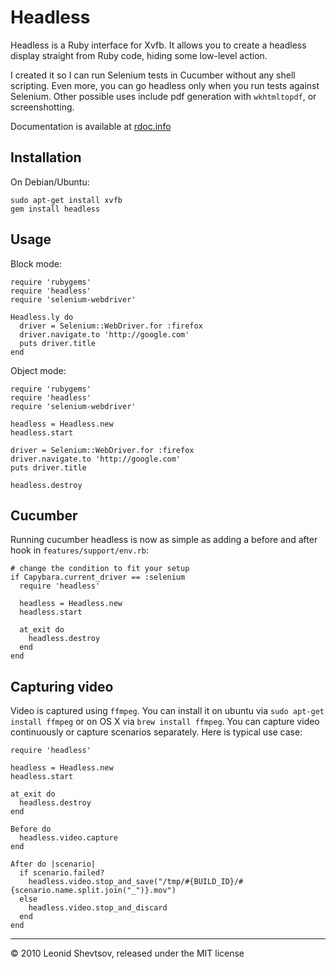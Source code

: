 # Headless

Headless is a Ruby interface for Xvfb. It allows you to create a headless display straight from Ruby code, hiding some low-level action.

I created it so I can run Selenium tests in Cucumber without any shell scripting. Even more, you can go headless only when you run tests against Selenium.
Other possible uses include pdf generation with `wkhtmltopdf`, or screenshotting.

Documentation is available at [rdoc.info](http://rdoc.info/projects/leonid-shevtsov/headless)

## Installation

On Debian/Ubuntu:

    sudo apt-get install xvfb
    gem install headless

## Usage

Block mode:

    require 'rubygems'
    require 'headless'
    require 'selenium-webdriver'

    Headless.ly do
      driver = Selenium::WebDriver.for :firefox
      driver.navigate.to 'http://google.com'
      puts driver.title 
    end

Object mode:

    require 'rubygems'
    require 'headless'
    require 'selenium-webdriver'

    headless = Headless.new
    headless.start

    driver = Selenium::WebDriver.for :firefox
    driver.navigate.to 'http://google.com'
    puts driver.title

    headless.destroy

## Cucumber

Running cucumber headless is now as simple as adding a before and after hook in `features/support/env.rb`:


    # change the condition to fit your setup
    if Capybara.current_driver == :selenium
      require 'headless'

      headless = Headless.new
      headless.start

      at_exit do
        headless.destroy
      end
    end

## Capturing video

Video is captured using `ffmpeg`. You can install it on ubuntu via `sudo apt-get install ffmpeg` or on OS X via `brew install ffmpeg`. You can capture video continuously or capture scenarios separately. Here is typical use case:

    require 'headless'

    headless = Headless.new
    headless.start

    at_exit do
      headless.destroy
    end

    Before do
      headless.video.capture
    end

    After do |scenario|
      if scenario.failed?
        headless.video.stop_and_save("/tmp/#{BUILD_ID}/#{scenario.name.split.join("_")}.mov")
      else
        headless.video.stop_and_discard
      end
    end

---

&copy; 2010 Leonid Shevtsov, released under the MIT license
